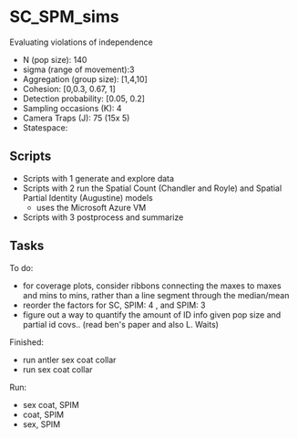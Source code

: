 # SC_SPM_sims
Evaluating violations of independence 

- N (pop size): 140
- sigma (range of movement):3
- Aggregation (group size): [1,4,10]
- Cohesion: [0,0.3, 0.67, 1]
- Detection probability: [0.05, 0.2]
- Sampling occasions (K): 4
- Camera Traps (J): 75 (15x 5)
- Statespace: 


## Scripts
* Scripts with 1 generate and explore data
* Scripts with 2 run the Spatial Count (Chandler and Royle) and Spatial Partial Identity (Augustine) models
  * uses the Microsoft Azure VM
* Scripts with 3 postprocess and summarize

## Tasks

To do:
- for coverage plots, consider ribbons connecting the maxes to maxes and mins to mins, rather than a line segment through the median/mean
- reorder the factors for SC, SPIM: 4 , and SPIM: 3
- figure out a way to quantify the amount of ID info given pop size and partial id covs.. (read ben's paper and also L. Waits)

Finished:
- run antler sex coat collar
- run sex coat collar

Run:
- sex coat, SPIM
- coat, SPIM
- sex, SPIM
